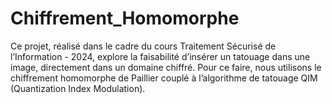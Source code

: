 # Chiffrement_Homomorphe
Ce projet, réalisé dans le cadre du cours Traitement Sécurisé de l’Information - 2024, explore la faisabilité d’insérer un tatouage dans une image, directement dans un domaine chiffré. Pour ce faire, nous utilisons le chiffrement homomorphe de Paillier couplé à l’algorithme de tatouage QIM (Quantization Index Modulation).
